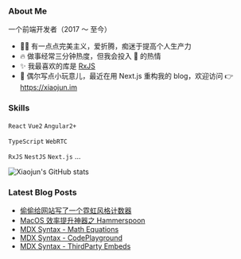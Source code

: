 ### About Me

一个前端开发者（2017 ～ 至今）

- 👨‍💻 有一点点完美主义，爱折腾，痴迷于提高个人生产力
- 🔥 做事经常三分钟热度，但我会投入 💯 的热情
- ✨ 我最喜欢的库是 [RxJS](https://rxjs.dev)
- 🌱 偶尔写点小玩意儿，最近在用 Next.js 重构我的 blog，欢迎访问 👉 <https://xiaojun.im>

### Skills

`React` `Vue2` `Angular2+`

`TypeScript` `WebRTC`

`RxJS` `NestJS` `Next.js` ...

![Xiaojun's GitHub stats](https://github-readme-stats.vercel.app/api?username=xiaojundebug&show_icons=true&include_all_commits=true&theme=calm_pink&hide_border=true)

### Latest Blog Posts

<!-- BLOG-POST-LIST:START -->
- [偷偷给网站写了一个霓虹风格计数器](https://www.xiaojun.im/posts/2023-10-28-retro-hit-counter)
- [MacOS 效率提升神器之 Hammerspoon](https://www.xiaojun.im/posts/2023-06-20-hammerspoon)
- [MDX Syntax - Math Equations](https://www.xiaojun.im/posts/2023-04-27-mdx-syntax-math-equations)
- [MDX Syntax - CodePlayground](https://www.xiaojun.im/posts/2023-04-27-mdx-syntax-code-playground)
- [MDX Syntax - ThirdParty Embeds](https://www.xiaojun.im/posts/2023-04-27-mdx-syntax-third-party-embeds)
<!-- BLOG-POST-LIST:END -->
